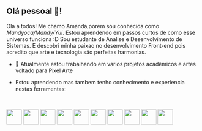 ## Olá pessoal 👋! 

Ola a todos! Me chamo Amanda,porem sou conhecida como *Mandyoca/Mandy/Yui*.
Estou aprendendo em passos curtos de como esse universo funciona :D
Sou estudante de Analise e Desenvolvimento de Sistemas.
E descobri minha paixao no desenvolvimento Front-end pois acredito que arte e tecnologia são perfeitas harmonias.

- 🔭 Atualmente estou trabalhando em varios projetos acadêmicos e artes voltado para Pixel Arte

- Estou aprendendo mas tambem tenho conhecimento e experiencia nestas ferramentas:

  <div style="display: inline_block"><br>
<img src="https://cdn.jsdelivr.net/gh/devicons/devicon/icons/html5/html5-plain-wordmark.svg" width="40" height="40"/>            
<img src="https://cdn.jsdelivr.net/gh/devicons/devicon/icons/css3/css3-plain-wordmark.svg" width="40" height="40"/>         
<img src="https://cdn.jsdelivr.net/gh/devicons/devicon/icons/javascript/javascript-plain.svg" width="40" height="40"/>            
<img src="https://cdn.jsdelivr.net/gh/devicons/devicon/icons/bootstrap/bootstrap-plain-wordmark.svg" width="40" height="40" />           
<img src="https://cdn.jsdelivr.net/gh/devicons/devicon/icons/tailwindcss/tailwindcss-plain.svg" width="40" height="40" />        
<img src="https://cdn.jsdelivr.net/gh/devicons/devicon/icons/mysql/mysql-plain-wordmark.svg" width="40" height="40" />             
<img src="https://cdn.jsdelivr.net/gh/devicons/devicon/icons/git/git-plain-wordmark.svg" width="40" height="40" />          
<img src="https://cdn.jsdelivr.net/gh/devicons/devicon/icons/photoshop/photoshop-line.svg"  width="40" height="40"  />            
<img src="https://cdn.jsdelivr.net/gh/devicons/devicon/icons/illustrator/illustrator-plain.svg"  width="40" height="40"/>
<img src="https://cdn.jsdelivr.net/gh/devicons/devicon/icons/linux/linux-original.svg" width="40" height="40"/>
</div>
        


